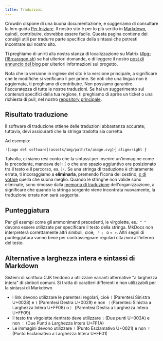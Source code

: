 ```yaml
---
title: Traduzioni
---
```


Crowdin dispone di una buona documentazione, e suggeriamo di consultare la loro guida [Per Iniziare](https://support.crowdin.com/crowdin-intro). Il nostro sito è per lo più scritto in [Markdown](https://en.wikipedia.org/wiki/Markdown), quindi, contribuire, dovrebbe essere facile. Questa pagina contiene dei consigli utili per tradurre parte specifica della sintassi che potresti incontrare sul nostro sito.

Ti preghiamo di unirti alla nostra stanza di localizzazione su Matrix ([#pg-i18n:aragon.sh](https://matrix.to/#/%23pg-i18n:aragon.sh)) se hai ulteriori domande, e di leggere il nostro [post di annuncio del blog](https://blog.privacyguides.org/2023/02/26/i18n-announcement) per ulteriori informazioni sul progetto.

Nota che la versione in inglese del sito è la versione principale, a significare che le modifiche si verificano lì per prime. Se noti che una lingua non è aggiornata, ti preghiamo di contribuire. Non possiamo garantire l'accuratezza di tutte le nostre traduzioni. Se hai un suggerimento sui contenuti specifici della tua regione, ti preghiamo di aprire un ticket o una richiesta di pull, nel nostro [repository principale](https://github.com/privacyguides/privacyguides.org).

## Risultato traduzione

Il software di traduzione ottiene delle traduzioni abbastanza accurate; tuttavia, devi assicurarti che la stringa tradotta sia corretta.

Ad esempio:

```text
![Logo del software](assets/img/path/to/image.svg){ align=right }
```

Talvolta, ci siamo resi conto che la sintassi per inserire un'immagine come la precedente, mancava del `![` o che uno spazio aggiuntivo era posizionato tra il testo e il percorso, es. `](`. Se una stringa di traduzione è chiaramente errata, ti incoraggiamo a **eliminarla**, premendo l'icona del cestino, [o di votare](https://support.crowdin.com/enterprise/getting-started-for-volunteers/#voting-view) quella che suona meglio. Quando le stringhe non valide sono eliminate, sono rimosse dalla [memoria di traduzione](https://support.crowdin.com/enterprise/translation-memory) dell'organizzazione, a significare che quando la stringa sorgente viene incontrata nuovamente, la traduzione errata non sarà suggerita.

## Punteggiatura

Per gli esempi come gli ammonimenti precedenti, le virgolette, es.: `" "` devono essere utilizzate per specificare il testo della stringa. MkDocs non interpreterà correttamente altri simboli, cioè, `「 」` o `« »`. Altri segni di punteggiatura vanno bene per contrassegnare regolari citazioni all'interno del testo.

## Alternative a larghezza intera e sintassi di Markdown

Sistemi di scrittura CJK tendono a utilizzare varianti alternative "a larghezza intera" di simboli comuni. Si tratta di caratteri differenti e non utilizzabili per la sintassi di Markdown.

- I link devono utilizzare le parentesi regolari, cioè `(` (Parentesi Sinistra U+0028) e `)` (Parentesi Destra U+0029) e non `（` (Parentesi Sinistra a Larghezza Intera U+FF08) o `）` (Parentesi Destra a Larghezza Intera U+FF09)
- Il testo tra virgolette rientrato deve utilizzare `:` (Due punti U+003A) e non `：` (Due Punti a Larghezza Intera U+FF1A)
- Le immagini devono utilizzare `!` (Punto Esclamativo U+0021) e non `！` (Punto Esclamativo a Larghezza Intera U+FF01)
